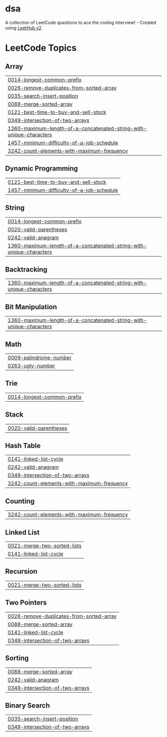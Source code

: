 # dsa
A collection of LeetCode questions to ace the coding interview! - Created using [LeetHub v2](https://github.com/arunbhardwaj/LeetHub-2.0)

<!---LeetCode Topics Start-->
# LeetCode Topics
## Array
|  |
| ------- |
| [0014-longest-common-prefix](https://github.com/muskcan6/dsa/tree/master/0014-longest-common-prefix) |
| [0026-remove-duplicates-from-sorted-array](https://github.com/muskcan6/dsa/tree/master/0026-remove-duplicates-from-sorted-array) |
| [0035-search-insert-position](https://github.com/muskcan6/dsa/tree/master/0035-search-insert-position) |
| [0088-merge-sorted-array](https://github.com/muskcan6/dsa/tree/master/0088-merge-sorted-array) |
| [0121-best-time-to-buy-and-sell-stock](https://github.com/muskcan6/dsa/tree/master/0121-best-time-to-buy-and-sell-stock) |
| [0349-intersection-of-two-arrays](https://github.com/muskcan6/dsa/tree/master/0349-intersection-of-two-arrays) |
| [1360-maximum-length-of-a-concatenated-string-with-unique-characters](https://github.com/muskcan6/dsa/tree/master/1360-maximum-length-of-a-concatenated-string-with-unique-characters) |
| [1457-minimum-difficulty-of-a-job-schedule](https://github.com/muskcan6/dsa/tree/master/1457-minimum-difficulty-of-a-job-schedule) |
| [3242-count-elements-with-maximum-frequency](https://github.com/muskcan6/dsa/tree/master/3242-count-elements-with-maximum-frequency) |
## Dynamic Programming
|  |
| ------- |
| [0121-best-time-to-buy-and-sell-stock](https://github.com/muskcan6/dsa/tree/master/0121-best-time-to-buy-and-sell-stock) |
| [1457-minimum-difficulty-of-a-job-schedule](https://github.com/muskcan6/dsa/tree/master/1457-minimum-difficulty-of-a-job-schedule) |
## String
|  |
| ------- |
| [0014-longest-common-prefix](https://github.com/muskcan6/dsa/tree/master/0014-longest-common-prefix) |
| [0020-valid-parentheses](https://github.com/muskcan6/dsa/tree/master/0020-valid-parentheses) |
| [0242-valid-anagram](https://github.com/muskcan6/dsa/tree/master/0242-valid-anagram) |
| [1360-maximum-length-of-a-concatenated-string-with-unique-characters](https://github.com/muskcan6/dsa/tree/master/1360-maximum-length-of-a-concatenated-string-with-unique-characters) |
## Backtracking
|  |
| ------- |
| [1360-maximum-length-of-a-concatenated-string-with-unique-characters](https://github.com/muskcan6/dsa/tree/master/1360-maximum-length-of-a-concatenated-string-with-unique-characters) |
## Bit Manipulation
|  |
| ------- |
| [1360-maximum-length-of-a-concatenated-string-with-unique-characters](https://github.com/muskcan6/dsa/tree/master/1360-maximum-length-of-a-concatenated-string-with-unique-characters) |
## Math
|  |
| ------- |
| [0009-palindrome-number](https://github.com/muskcan6/dsa/tree/master/0009-palindrome-number) |
| [0263-ugly-number](https://github.com/muskcan6/dsa/tree/master/0263-ugly-number) |
## Trie
|  |
| ------- |
| [0014-longest-common-prefix](https://github.com/muskcan6/dsa/tree/master/0014-longest-common-prefix) |
## Stack
|  |
| ------- |
| [0020-valid-parentheses](https://github.com/muskcan6/dsa/tree/master/0020-valid-parentheses) |
## Hash Table
|  |
| ------- |
| [0141-linked-list-cycle](https://github.com/muskcan6/dsa/tree/master/0141-linked-list-cycle) |
| [0242-valid-anagram](https://github.com/muskcan6/dsa/tree/master/0242-valid-anagram) |
| [0349-intersection-of-two-arrays](https://github.com/muskcan6/dsa/tree/master/0349-intersection-of-two-arrays) |
| [3242-count-elements-with-maximum-frequency](https://github.com/muskcan6/dsa/tree/master/3242-count-elements-with-maximum-frequency) |
## Counting
|  |
| ------- |
| [3242-count-elements-with-maximum-frequency](https://github.com/muskcan6/dsa/tree/master/3242-count-elements-with-maximum-frequency) |
## Linked List
|  |
| ------- |
| [0021-merge-two-sorted-lists](https://github.com/muskcan6/dsa/tree/master/0021-merge-two-sorted-lists) |
| [0141-linked-list-cycle](https://github.com/muskcan6/dsa/tree/master/0141-linked-list-cycle) |
## Recursion
|  |
| ------- |
| [0021-merge-two-sorted-lists](https://github.com/muskcan6/dsa/tree/master/0021-merge-two-sorted-lists) |
## Two Pointers
|  |
| ------- |
| [0026-remove-duplicates-from-sorted-array](https://github.com/muskcan6/dsa/tree/master/0026-remove-duplicates-from-sorted-array) |
| [0088-merge-sorted-array](https://github.com/muskcan6/dsa/tree/master/0088-merge-sorted-array) |
| [0141-linked-list-cycle](https://github.com/muskcan6/dsa/tree/master/0141-linked-list-cycle) |
| [0349-intersection-of-two-arrays](https://github.com/muskcan6/dsa/tree/master/0349-intersection-of-two-arrays) |
## Sorting
|  |
| ------- |
| [0088-merge-sorted-array](https://github.com/muskcan6/dsa/tree/master/0088-merge-sorted-array) |
| [0242-valid-anagram](https://github.com/muskcan6/dsa/tree/master/0242-valid-anagram) |
| [0349-intersection-of-two-arrays](https://github.com/muskcan6/dsa/tree/master/0349-intersection-of-two-arrays) |
## Binary Search
|  |
| ------- |
| [0035-search-insert-position](https://github.com/muskcan6/dsa/tree/master/0035-search-insert-position) |
| [0349-intersection-of-two-arrays](https://github.com/muskcan6/dsa/tree/master/0349-intersection-of-two-arrays) |
<!---LeetCode Topics End-->